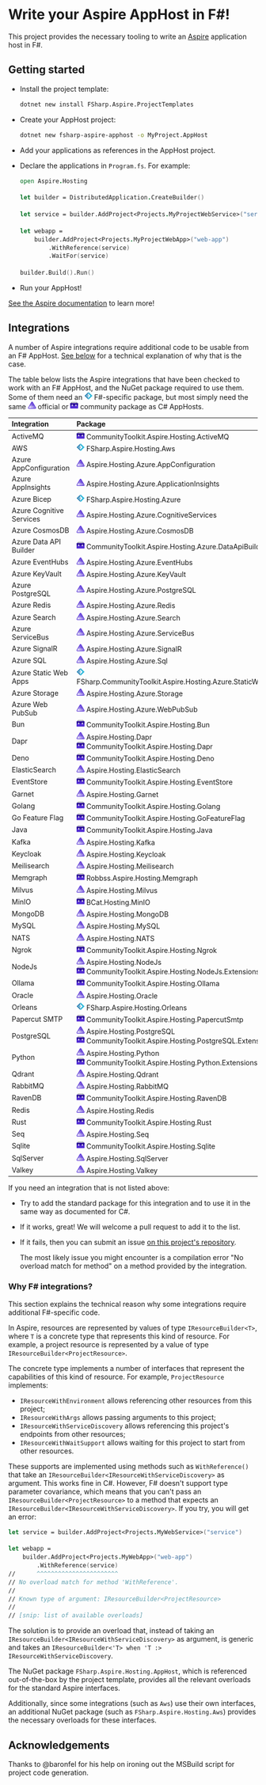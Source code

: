 # Write your Aspire AppHost in F#!

This project provides the necessary tooling to write an [Aspire](https://learn.microsoft.com/en-us/dotnet/aspire/get-started/aspire-overview) application host in F#.

## Getting started

* Install the project template:

    ```sh
    dotnet new install FSharp.Aspire.ProjectTemplates
    ```

* Create your AppHost project:

    ```sh
    dotnet new fsharp-aspire-apphost -o MyProject.AppHost
    ```

* Add your applications as references in the AppHost project.

* Declare the applications in `Program.fs`. For example:

    ```fsharp
    open Aspire.Hosting

    let builder = DistributedApplication.CreateBuilder()

    let service = builder.AddProject<Projects.MyProjectWebService>("service")

    let webapp =
        builder.AddProject<Projects.MyProjectWebApp>("web-app")
            .WithReference(service)
            .WaitFor(service)

    builder.Build().Run()
    ```

* Run your AppHost!

[See the Aspire documentation](https://learn.microsoft.com/en-us/dotnet/aspire/get-started/aspire-overview) to learn more!

## Integrations

A number of Aspire integrations require additional code to be usable from an F# AppHost.
[See below](#why-f-integrations) for a technical explanation of why that is the case.

The table below lists the Aspire integrations that have been checked to work with an F# AppHost, and the NuGet package required to use them.
Some of them need an <img src="docs/FSharp.png" width="16"> F#-specific package, but most simply need the same <img src="docs/Aspire.png" width="16"> official or <img src="docs/CommunityToolkit.png" width="16"> community package as C# AppHosts.

| Integration              | Package                                                                                                                                                                      |
|:-------------------------|:-----------------------------------------------------------------------------------------------------------------------------------------------------------------------------|
| ActiveMQ                 | <img src="docs/CommunityToolkit.png" width="16"> CommunityToolkit.Aspire.Hosting.ActiveMQ                                                                                    |
| AWS                      | <img src="docs/FSharp.png" width="16"> FSharp.Aspire.Hosting.Aws                                                                                                             |
| Azure AppConfiguration   | <img src="docs/Aspire.png" width="16"> Aspire.Hosting.Azure.AppConfiguration                                                                                                 |
| Azure AppInsights        | <img src="docs/Aspire.png" width="16"> Aspire.Hosting.Azure.ApplicationInsights                                                                                              |
| Azure Bicep              | <img src="docs/FSharp.png" width="16"> FSharp.Aspire.Hosting.Azure                                                                                                           |
| Azure Cognitive Services | <img src="docs/Aspire.png" width="16"> Aspire.Hosting.Azure.CognitiveServices                                                                                                |
| Azure CosmosDB           | <img src="docs/Aspire.png" width="16"> Aspire.Hosting.Azure.CosmosDB                                                                                                         |
| Azure Data API Builder   | <img src="docs/CommunityToolkit.png" width="16"> CommunityToolkit.Aspire.Hosting.Azure.DataApiBuilder                                                                        |
| Azure EventHubs          | <img src="docs/Aspire.png" width="16"> Aspire.Hosting.Azure.EventHubs                                                                                                        |
| Azure KeyVault           | <img src="docs/Aspire.png" width="16"> Aspire.Hosting.Azure.KeyVault                                                                                                         |
| Azure PostgreSQL         | <img src="docs/Aspire.png" width="16"> Aspire.Hosting.Azure.PostgreSQL                                                                                                       |
| Azure Redis              | <img src="docs/Aspire.png" width="16"> Aspire.Hosting.Azure.Redis                                                                                                            |
| Azure Search             | <img src="docs/Aspire.png" width="16"> Aspire.Hosting.Azure.Search                                                                                                           |
| Azure ServiceBus         | <img src="docs/Aspire.png" width="16"> Aspire.Hosting.Azure.ServiceBus                                                                                                       |
| Azure SignalR            | <img src="docs/Aspire.png" width="16"> Aspire.Hosting.Azure.SignalR                                                                                                          |
| Azure SQL                | <img src="docs/Aspire.png" width="16"> Aspire.Hosting.Azure.Sql                                                                                                              |
| Azure Static Web Apps    | <img src="docs/FSharp.png" width="16"> FSharp.CommunityToolkit.Aspire.Hosting.Azure.StaticWebApps                                                                            |
| Azure Storage            | <img src="docs/Aspire.png" width="16"> Aspire.Hosting.Azure.Storage                                                                                                          |
| Azure Web PubSub         | <img src="docs/Aspire.png" width="16"> Aspire.Hosting.Azure.WebPubSub                                                                                                        |
| Bun                      | <img src="docs/CommunityToolkit.png" width="16"> CommunityToolkit.Aspire.Hosting.Bun                                                                                         |
| Dapr                     | <img src="docs/Aspire.png" width="16"> Aspire.Hosting.Dapr <br> <img src="docs/CommunityToolkit.png" width="16"> CommunityToolkit.Aspire.Hosting.Dapr                        |
| Deno                     | <img src="docs/CommunityToolkit.png" width="16"> CommunityToolkit.Aspire.Hosting.Deno                                                                                        |
| ElasticSearch            | <img src="docs/Aspire.png" width="16"> Aspire.Hosting.ElasticSearch                                                                                                          |
| EventStore               | <img src="docs/CommunityToolkit.png" width="16"> CommunityToolkit.Aspire.Hosting.EventStore                                                                                  |
| Garnet                   | <img src="docs/Aspire.png" width="16"> Aspire.Hosting.Garnet                                                                                                                 |
| Golang                   | <img src="docs/CommunityToolkit.png" width="16"> CommunityToolkit.Aspire.Hosting.Golang                                                                                      |
| Go Feature Flag          | <img src="docs/CommunityToolkit.png" width="16"> CommunityToolkit.Aspire.Hosting.GoFeatureFlag                                                                               |
| Java                     | <img src="docs/CommunityToolkit.png" width="16"> CommunityToolkit.Aspire.Hosting.Java                                                                                        |
| Kafka                    | <img src="docs/Aspire.png" width="16"> Aspire.Hosting.Kafka                                                                                                                  |
| Keycloak                 | <img src="docs/Aspire.png" width="16"> Aspire.Hosting.Keycloak                                                                                                               |
| Meilisearch              | <img src="docs/Aspire.png" width="16"> Aspire.Hosting.Meilisearch                                                                                                            |
| Memgraph                 | <img src="docs/CommunityToolkit.png" width="16"> Robbss.Aspire.Hosting.Memgraph                                                                                              |
| Milvus                   | <img src="docs/Aspire.png" width="16"> Aspire.Hosting.Milvus                                                                                                                 |
| MinIO                    | <img src="docs/CommunityToolkit.png" width="16"> BCat.Hosting.MinIO                                                                                                          |
| MongoDB                  | <img src="docs/Aspire.png" width="16"> Aspire.Hosting.MongoDB                                                                                                                |
| MySQL                    | <img src="docs/Aspire.png" width="16"> Aspire.Hosting.MySQL                                                                                                                  |
| NATS                     | <img src="docs/Aspire.png" width="16"> Aspire.Hosting.NATS                                                                                                                   |
| Ngrok                    | <img src="docs/CommunityToolkit.png" width="16"> CommunityToolkit.Aspire.Hosting.Ngrok                                                                                       |
| NodeJs                   | <img src="docs/Aspire.png" width="16"> Aspire.Hosting.NodeJs <br> <img src="docs/CommunityToolkit.png" width="16"> CommunityToolkit.Aspire.Hosting.NodeJs.Extensions         |
| Ollama                   | <img src="docs/CommunityToolkit.png" width="16"> CommunityToolkit.Aspire.Hosting.Ollama                                                                                      |
| Oracle                   | <img src="docs/Aspire.png" width="16"> Aspire.Hosting.Oracle                                                                                                                 |
| Orleans                  | <img src="docs/FSharp.png" width="16"> FSharp.Aspire.Hosting.Orleans                                                                                                         |
| Papercut SMTP            | <img src="docs/CommunityToolkit.png" width="16"> CommunityToolkit.Aspire.Hosting.PapercutSmtp                                                                                |
| PostgreSQL               | <img src="docs/Aspire.png" width="16"> Aspire.Hosting.PostgreSQL <br> <img src="docs/CommunityToolkit.png" width="16"> CommunityToolkit.Aspire.Hosting.PostgreSQL.Extensions |
| Python                   | <img src="docs/Aspire.png" width="16"> Aspire.Hosting.Python <br> <img src="docs/CommunityToolkit.png" width="16"> CommunityToolkit.Aspire.Hosting.Python.Extensions         |
| Qdrant                   | <img src="docs/Aspire.png" width="16"> Aspire.Hosting.Qdrant                                                                                                                 |
| RabbitMQ                 | <img src="docs/Aspire.png" width="16"> Aspire.Hosting.RabbitMQ                                                                                                               |
| RavenDB                  | <img src="docs/CommunityToolkit.png" width="16"> CommunityToolkit.Aspire.Hosting.RavenDB                                                                                     |
| Redis                    | <img src="docs/Aspire.png" width="16"> Aspire.Hosting.Redis                                                                                                                  |
| Rust                     | <img src="docs/CommunityToolkit.png" width="16"> CommunityToolkit.Aspire.Hosting.Rust                                                                                        |
| Seq                      | <img src="docs/Aspire.png" width="16"> Aspire.Hosting.Seq                                                                                                                    |
| Sqlite                   | <img src="docs/CommunityToolkit.png" width="16"> CommunityToolkit.Aspire.Hosting.Sqlite                                                                                      |
| SqlServer                | <img src="docs/Aspire.png" width="16"> Aspire.Hosting.SqlServer                                                                                                              |
| Valkey                   | <img src="docs/Aspire.png" width="16"> Aspire.Hosting.Valkey                                                                                                                 |

If you need an integration that is not listed above:

* Try to add the standard package for this integration and to use it in the same way as documented for C#.

* If it works, great! We will welcome a pull request to add it to the list.

* If it fails, then you can submit an issue [on this project's repository](https://github.com/Tarmil/FSharp.Aspire.Hosting/issues).

    The most likely issue you might encounter is a compilation error "No overload match for method" on a method provided by the integration.

### Why F# integrations?

This section explains the technical reason why some integrations require additional F#-specific code.

In Aspire, resources are represented by values of type `IResourceBuilder<T>`, where `T` is a concrete type that represents this kind of resource.
For example, a project resource is represented by a value of type `IResourceBuilder<ProjectResource>`.

The concrete type implements a number of interfaces that represent the capabilities of this kind of resource.
For example, `ProjectResource` implements:
* `IResourceWithEnvironment` allows referencing other resources from this project;
* `IResourceWithArgs` allows passing arguments to this project;
* `IResourceWithServiceDiscovery` allows referencing this project's endpoints from other resources;
* `IResourceWithWaitSupport` allows waiting for this project to start from other resources.

These supports are implemented using methods such as `WithReference()` that take an `IResourceBuilder<IResourceWithServiceDiscovery>` as argument.
This works fine in C#. However, F# doesn't support type parameter covariance, which means that you can't pass an `IResourceBuilder<ProjectResource>` to a method that expects an `IResourceBuilder<IResourceWithServiceDiscovery>`.
If you try, you will get an error:

```fsharp
let service = builder.AddProject<Projects.MyWebService>("service")

let webapp =
    builder.AddProject<Projects.MyWebApp>("web-app")
        .WithReference(service)
//      ^^^^^^^^^^^^^^^^^^^^^^^
// No overload match for method 'WithReference'.
//
// Known type of argument: IResourceBuilder<ProjectResource>
//
// [snip: list of available overloads]
```

The solution is to provide an overload that, instead of taking an `IResourceBuilder<IResourceWithServiceDiscovery>` as argument, is generic and takes an `IResourceBuilder<'T> when 'T :> IResourceWithServiceDiscovery`.

The NuGet package `FSharp.Aspire.Hosting.AppHost`, which is referenced out-of-the-box by the project template, provides all the relevant overloads for the standard Aspire interfaces.

Additionally, since some integrations (such as `Aws`) use their own interfaces, an additional NuGet package (such as `FSharp.Aspire.Hosting.Aws`) provides the necessary overloads for these interfaces.

## Acknowledgements

Thanks to @baronfel for his help on ironing out the MSBuild script for project code generation.

